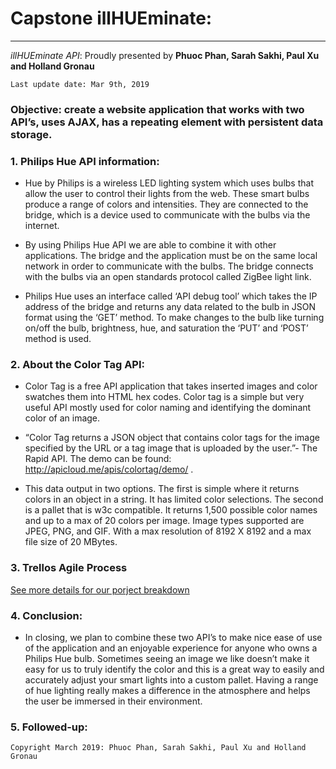 # Capstone illHUEminate:

----------

*illHUEminate API*: Proudly presented by **Phuoc Phan, Sarah Sakhi, Paul Xu and Holland Gronau**

    Last update date: Mar 9th, 2019

                                             
### Objective: create a website application that works with two API’s, uses AJAX, has a repeating element with persistent data storage.



### 1. Philips Hue API information:

- Hue by Philips is a wireless LED lighting system which uses bulbs that allow the user to control their lights from the web. These smart bulbs produce a range of colors and intensities. They are connected to the bridge, which is a device used to communicate with the bulbs via the internet.


- By using Philips Hue API we are able to combine it with other applications. The bridge and the application must be on the same local network in order to communicate with the bulbs. The bridge connects with the bulbs via an open standards protocol called ZigBee light link.


- Philips Hue uses an interface called ‘API debug tool’ which takes the IP address of the bridge and returns any data related to the bulb in JSON format using the ‘GET’ method. To make changes to the bulb like turning on/off the bulb, brightness, hue, and saturation the ‘PUT’ and ‘POST’ method is used.


### 2. About the Color Tag API:        


- Color Tag is a free API application that takes inserted images and color swatches them into HTML hex codes. Color tag is a simple but very useful API mostly used for color naming and identifying the dominant color of an image.


- “Color Tag returns a JSON object that contains color tags for the image specified by the URL or a tag image that is uploaded by the user.”- The  Rapid API. The demo can be found: http://apicloud.me/apis/colortag/demo/ .


- This data output in two options. The first is simple where it returns colors in an object in a string. It has limited color selections. The second is a pallet that is w3c compatible. It returns 1,500 possible color names and up to a max of 20 colors per image. Image types supported are JPEG, PNG, and GIF. With a max resolution of 8192 X 8192 and a max file size of 20 MBytes.


### 3. Trellos Agile Process

[See more details for our porject breakdown](https://trello.com/b/k0AIxvue/api-project)



### 4. Conclusion:


- In closing, we plan to combine these two API’s to make nice ease of use of the application and an enjoyable experience for anyone who owns a Philips Hue bulb. Sometimes seeing an image we like doesn’t make it easy for us to truly identify the color and this is a great way to easily and accurately adjust your smart lights into a custom pallet. Having a range of hue lighting really makes a difference in the atmosphere and helps the user be immersed in their environment.

### 5. Followed-up:


    Copyright March 2019: Phuoc Phan, Sarah Sakhi, Paul Xu and Holland Gronau
